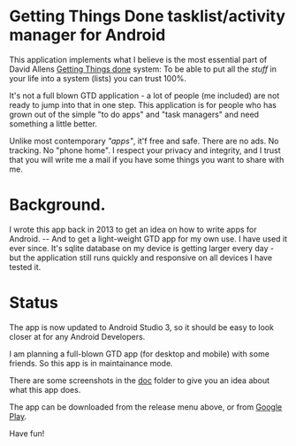 # Getting Things Done tasklist/activity manager for Android

This application implements what I believe is the most essential part of David Allens [Getting Things done](http://gettingthingsdone.com/) system: To be able to put all the *stuff* in your life into a system (lists) you can trust 100%.

It's not a full blown GTD application - a lot of people (me included) are not ready to jump into that in one step. This application is for people who has grown out of the simple "to do apps" and "task managers" and need something a little better.

Unlike most contemporary *"apps"*, it'f free and safe. There are no ads. No tracking. No "phone home". I respect your privacy and integrity, and I trust that you will write me a mail if you have some things you want to share with me.

# Background.

I wrote this app back in 2013 to get an idea on how to write apps for Android. -- And to get a light-weight GTD app for my own use. I have used it ever since. It's sqlite database on my device is getting larger every day - but the application still runs quickly and responsive on all devices I have tested it.

# Status
The app is now updated to Android Studio 3, so it should be easy to look closer at for any Android Developers.

I am planning a full-blown GTD app (for desktop and mobile) with some friends. So this app is in maintainance mode.

There are some screenshots in the [doc](doc/) folder to give you an idea about what this app does.

The app can be downloaded from the release menu above, or from [Google Play](https://play.google.com/store/apps/details?id=eu.lastviking.app.vgtd).

Have fun!
